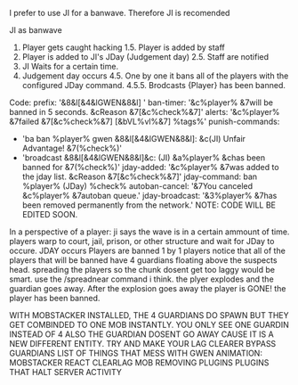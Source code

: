 I prefer to use JI for a banwave.
Therefore JI is recomended

JI as banwave
   1. Player gets caught hacking
      1.5. Player is added by staff
   2. Player is added to JI's JDay (Judgement day)
      2.5. Staff are notified
   3. JI Waits for a certain time.
   4. Judgement day occurs
      4.5. One by one it bans all of the players with the configured JDay command.
         4.5.5. Brodcasts {Player} has been banned.

Code:
prefix: '&8&l[&4&lGWEN&8&l] '
ban-timer: '&c%player% &7will be banned in 5 seconds. &cReason &7[&c%check%&7]'
alerts: '&c%player% &7failed &7[&c%check%&7] [&bVL%vl%&7] %tags%'
punish-commands:
- 'ba ban %player% gwen &8&l[&4&lGWEN&8&l]: &c(JI) Unfair Advantage! &7(%check%)'
- 'broadcast &8&l[&4&lGWEN&8&l]&c: (JI) &a%player% &chas been banned for &7(%check%)'
jday-added: '&c%player% &7was added to the jday list. &cReason &7[&c%check%&7]'
jday-command: ban %player% (JDay) %check%
autoban-cancel: '&7You canceled &c%player% &7autoban queue.'
jday-broadcast: '&3%player% &7has been removed permanently from the network.'
NOTE: CODE WILL BE EDITED SOON.

In a perspective of a player: 
ji says the wave is in a certain ammount of time.
players warp to court, jail, prison, or other structure and wait for JDay to occure.
JDAY occurs
Players are banned 1 by 1
players notice that all of the players that will be banned have 4 guardians floating above the suspects head.
   spreading the players so the chunk dosent get too laggy would be smart. use the /spreadnear command i think.
the plyer explodes and the guardian goes away.
After the explosion goes away the player is GONE!
the player has been banned.

WITH MOBSTACKER INSTALLED, THE 4 GUARDIANS DO SPAWN BUT THEY GET COMBINDED TO ONE MOB INSTANTLY.
YOU ONLY SEE ONE GUARDIN INSTEAD OF 4
ALSO THE GUARDIAN DOSENT GO AWAY CAUSE IT IS A NEW DIFFERENT ENTITY.
TRY AND MAKE YOUR LAG CLEARER BYPASS GUARDIANS
LIST OF THINGS THAT MESS WITH GWEN ANIMATION:
MOBSTACKER
REACT
CLEARLAG
MOB REMOVING PLUGINS
PLUGINS THAT HALT SERVER ACTIVITY
